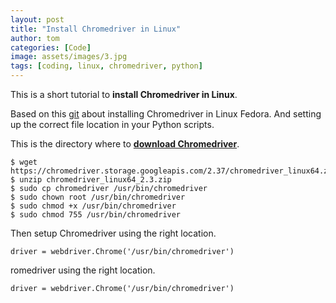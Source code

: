 ```yaml
---
layout: post
title: "Install Chromedriver in Linux"
author: tom
categories: [Code]
image: assets/images/3.jpg
tags: [coding, linux, chromedriver, python]
---
```


This is a short tutorial to **install Chromedriver in Linux**.

Based on this <a href="https://gist.github.com/natritmeyer/6522446" target="_blank">git</a> about installing Chromedriver in Linux Fedora. And setting up the correct file location in your Python scripts.

This is the directory where to **<a href="https://sites.google.com/a/chromium.org/chromedriver/downloads" target="_blank">download Chromedriver</a>**.

    $ wget https://chromedriver.storage.googleapis.com/2.37/chromedriver_linux64.zip
    $ unzip chromedriver_linux64_2.3.zip
    $ sudo cp chromedriver /usr/bin/chromedriver
    $ sudo chown root /usr/bin/chromedriver
    $ sudo chmod +x /usr/bin/chromedriver
    $ sudo chmod 755 /usr/bin/chromedriver

Then setup Chromedriver using the right location.

    driver = webdriver.Chrome('/usr/bin/chromedriver')

romedriver using the right location.

    driver = webdriver.Chrome('/usr/bin/chromedriver')

